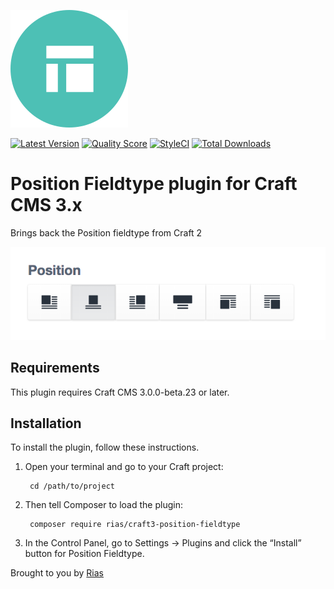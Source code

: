 ![Icon](./src/icon.svg)

[![Latest Version](https://img.shields.io/github/release/rias500/craft-position-fieldtype.svg?style=flat-square)](https://github.com/rias500/craft-position-fieldtype/releases)
[![Quality Score](https://img.shields.io/scrutinizer/g/rias500/craft-position-fieldtype.svg?style=flat-square)](https://scrutinizer-ci.com/g/rias500/craft-position-fieldtype)
[![StyleCI](https://styleci.io/repos/112007386/shield)](https://styleci.io/repos/112007386)
[![Total Downloads](https://img.shields.io/packagist/dt/rias/craft-position-fieldtype.svg?style=flat-square)](https://packagist.org/packages/rias/craft-position-fieldtype)

# Position Fieldtype plugin for Craft CMS 3.x

Brings back the Position fieldtype from Craft 2

![Screenshot](resources/img/plugin-screenshot.png)

## Requirements

This plugin requires Craft CMS 3.0.0-beta.23 or later.

## Installation

To install the plugin, follow these instructions.

1. Open your terminal and go to your Craft project:

        cd /path/to/project

2. Then tell Composer to load the plugin:

        composer require rias/craft3-position-fieldtype

3. In the Control Panel, go to Settings → Plugins and click the “Install” button for Position Fieldtype.

Brought to you by [Rias](https://rias.be)
